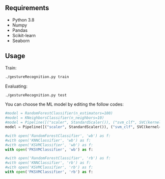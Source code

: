 
## Requirements

- Python 3.8
- Numpy
- Pandas
- Scikit-learn
- Seaborn

## Usage

Train:

```bash
./gestureRecognition.py train
```

Evaluating:

```bash
./gestureRecognition.py test
```

You can choose the ML model by editing the follow codes:
```python
#model = RandomForestClassifier(n_estimators=100)
#model = KNeighborsClassifier(n_neighbors=10)
#model = Pipeline([("scaler", StandardScaler()), ("svm_clf", SVC(kernel="rbf", gamma=1, C=1))])
model = Pipeline([("scaler", StandardScaler()), ("svm_clf", SVC(kernel="poly", degree=3, coef0=1, C=3))])
```

```python
#with open('RandomForestClassifier', 'wb') as f:
#with open('KNNClassifier', 'wb') as f:
#with open('KSVMClassifier', 'wb') as f:
with open('PKSVMClassifier', 'wb') as f:
```

```python
#with open('RandomForestClassifier', 'rb') as f:
#with open('KNNClassifier', 'rb') as f:
#with open('KSVMClassifier', 'rb') as f:
with open('PKSVMClassifier', 'rb') as f:
```
